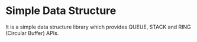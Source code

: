 Simple Data Structure
=====================

It is a simple data structure library which provides QUEUE, STACK and RING (Circular Buffer) APIs.
